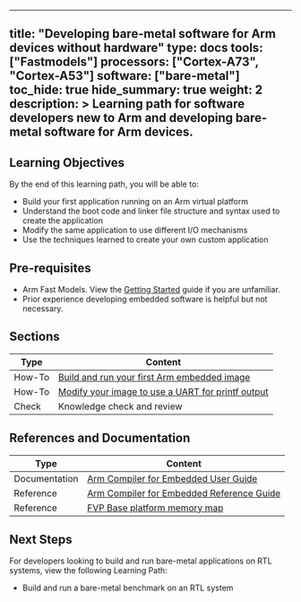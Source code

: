 
---
title: "Developing bare-metal software for Arm devices without hardware" 
type: docs
tools: ["Fastmodels"]
processors: ["Cortex-A73", "Cortex-A53"]
software: ["bare-metal"]
toc_hide: true
hide_summary: true
weight: 2
description: >
    Learning path for software developers new to Arm and developing bare-metal software for Arm devices. 
---

## Learning Objectives 

By the end of this learning path, you will be able to:

* Build your first application running on an Arm virtual platform
* Understand the boot code and linker file structure and syntax used to create the application
* Modify the same application to use different I/O mechanisms
* Use the techniques learned to create your own custom application


## Pre-requisites
 
* Arm Fast Models. View the [Getting Started](/models/getting_started) guide if you are unfamiliar.
* Prior experience developing embedded software is helpful but not necessary.

## Sections

|          Type | Content                       |
| ---           | ---                                 |
| How-To        | [Build and run your first Arm embedded image](/pre-silicon/bm-software/build-bm)       |
| How-To        | [Modify your image to use a UART for printf output](/pre-silicon/bm-software/retarget) |
| Check         | Knowledge check and review                        |


## References and Documentation

| Type          | Content             |
| ---           | ---                 |
| Documentation | [Arm Compiler for Embedded User Guide](https://developer.arm.com/documentation/100748/0618/?lang=en)      |
| Reference     | [Arm Compiler for Embedded Reference Guide](https://developer.arm.com/documentation/101754/0618/?lang=en) |
| Reference     | [FVP Base platform memory map](https://developer.arm.com/documentation/100964/1118/Base-Platform/Base---memory/Base-Platform-memory-map)       |

## Next Steps

For developers looking to build and run bare-metal applications on RTL systems, view the following Learning Path:

* Build and run a bare-metal benchmark on an RTL system



